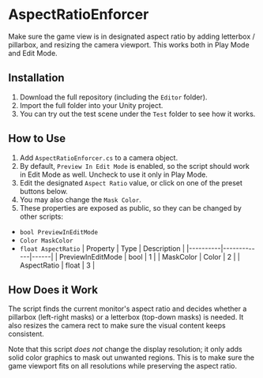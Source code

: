 # AspectRatioEnforcer
Make sure the game view is in designated aspect ratio by adding letterbox / pillarbox, and resizing the camera viewport.
This works both in Play Mode and Edit Mode.
## Installation
1. Download the full repository (including the `Editor` folder).
2. Import the full folder into your Unity project.
3. You can try out the test scene under the `Test` folder to see how it works.
## How to Use
1. Add `AspectRatioEnforcer.cs` to a camera object.
2. By default, `Preview In Edit Mode` is enabled, so the script should work in Edit Mode as well. Uncheck to use it only in Play Mode.
3. Edit the designated `Aspect Ratio` value, or click on one of the preset buttons below.
4. You may also change the `Mask Color`.
5. These properties are exposed as public, so they can be changed by other scripts:
  - `bool PreviewInEditMode`
  - `Color MaskColor`
  - `float AspectRatio`
| Property | Type | Description |
|----------|-------------|------|
| PreviewInEditMode | bool  | 1 |
| MaskColor         | Color | 2 |
| AspectRatio       | float | 3 |
## How Does it Work
The script finds the current monitor's aspect ratio and decides whether a pillarbox (left-right masks) or a letterbox (top-down masks) is needed. It also resizes the camera rect to make sure the visual content keeps consistent. 

Note that this script *does not* change the display resolution; it only adds solid color graphics to mask out unwanted regions. This is to make sure the game viewport fits on all resolutions while preserving the aspect ratio.
